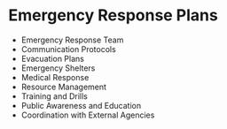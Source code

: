 # Emergency Response Plans  
- Emergency Response Team
- Communication Protocols
- Evacuation Plans
- Emergency Shelters
- Medical Response
- Resource Management
- Training and Drills
- Public Awareness and Education
- Coordination with External Agencies 

